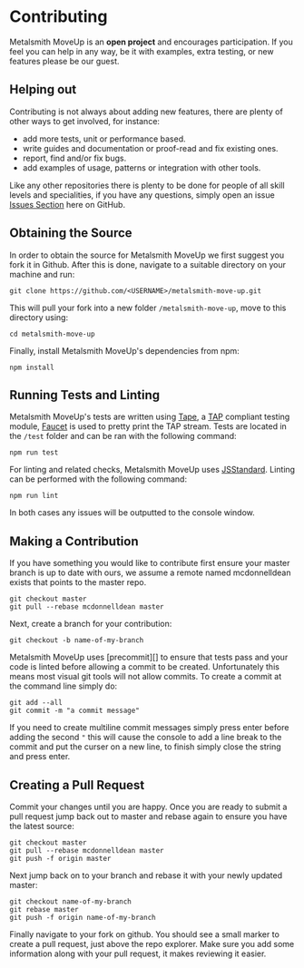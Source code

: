# Contributing
Metalsmith MoveUp is an __open project__ and encourages participation. If you feel you
can help in any way, be it with examples, extra testing, or new features please be our guest.

## Helping out
Contributing is not always about adding new features, there are plenty of other ways to get
involved, for instance:

- add more tests, unit or performance based.
- write guides and documentation or proof-read and fix existing ones.
- report, find and/or fix bugs.
- add examples of usage, patterns or integration with other tools.

Like any other repositories there is plenty to be done for people of all skill levels and
specialities, if you have any questions, simply open an issue [Issues Section][] here on
GitHub.

## Obtaining the Source
In order to obtain the source for Metalsmith MoveUp we first suggest you fork it in
Github. After this is done, navigate to a suitable directory on your machine and run:

```
git clone https://github.com/<USERNAME>/metalsmith-move-up.git
```

This will pull your fork into a new folder `/metalsmith-move-up`, move to this directory using:

```
cd metalsmith-move-up
```

Finally, install Metalsmith MoveUp's dependencies from npm:

```
npm install
```

## Running Tests and Linting
Metalsmith MoveUp's tests are written using [Tape][], a [TAP][] compliant testing
module, [Faucet] is used to pretty print the TAP stream. Tests are located in the `/test`
folder and can be ran with the following command:

```
npm run test
```

For linting and related checks, Metalsmith MoveUp uses [JSStandard][]. Linting can be
performed with the following command:

```
npm run lint
```

In both cases any issues will be outputted to the console window.

## Making a Contribution
If you have something you would like to contribute first ensure your master branch is up
to date with ours, we assume a remote named mcdonnelldean exists that points to the master
repo.

```
git checkout master
git pull --rebase mcdonnelldean master
```

Next, create a branch for your contribution:

```
git checkout -b name-of-my-branch
```

Metalsmith MoveUp uses [precommit][] to ensure that tests pass and your code is linted
before allowing a commit to be created. Unfortunately this means most visual git tools will not
allow commits. To create a commit at the command line simply do:

```
git add --all
git commit -m "a commit message"
```

If you need to create multiline commit messages simply press enter before adding the second `"`
this will cause the console to add a line break to the commit and put the curser on a new line,
to finish simply close the string and press enter.

## Creating a Pull Request
Commit your changes until you are happy. Once you are ready to submit a pull request jump back
out to master and rebase again to ensure you have the latest source:

```
git checkout master
git pull --rebase mcdonnelldean master
git push -f origin master
```

Next jump back on to your branch and rebase it with your newly updated master:

```
git checkout name-of-my-branch
git rebase master
git push -f origin name-of-my-branch
```

Finally navigate to your fork on github. You should see a small marker to create a pull
request, just above the repo explorer. Make sure you add some information along with your
pull request, it makes reviewing it easier.

[Issues Section]: https://github.com/mcollina/hyperemitter/issues
[Tape]: https://www.npmjs.com/package/tape
[TAP]: https://testanything.org/
[Faucet]: https://www.npmjs.com/package/faucet
[JSStandard]: https://www.npmjs.com/package/standard
